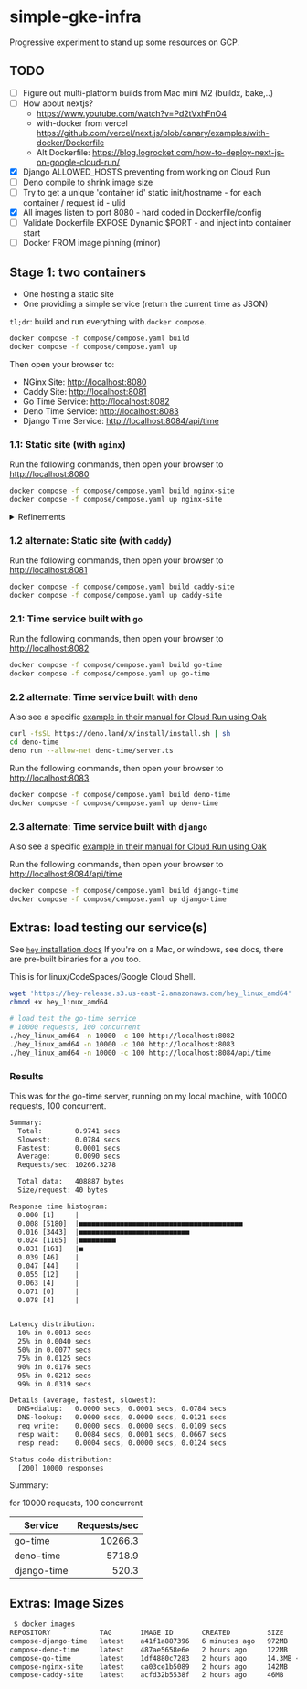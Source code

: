 # simple-gke-infra

Progressive experiment to stand up some resources on GCP.

## TODO

- [ ] Figure out multi-platform builds from Mac mini M2 (buildx, bake,..)
- [ ] How about nextjs?
  - <https://www.youtube.com/watch?v=Pd2tVxhFnO4>
  - with-docker from vercel <https://github.com/vercel/next.js/blob/canary/examples/with-docker/Dockerfile>
  - Alt Dockerfile: <https://blog.logrocket.com/how-to-deploy-next-js-on-google-cloud-run/>
- [x] Django ALLOWED_HOSTS preventing from working on Cloud Run
- [ ] Deno compile to shrink image size
- [ ] Try to get a unique 'container id' static init/hostname - for each container / request id - ulid
- [x] All images listen to port 8080 - hard coded in Dockerfile/config
- [ ] Validate Dockerfile EXPOSE Dynamic $PORT - and inject into container start
- [ ] Docker FROM image pinning (minor)

## Stage 1: two containers

- One hosting a static site
- One providing a simple service (return the current time as JSON)

`tl;dr`: build and run everything with `docker compose`.

```bash
docker compose -f compose/compose.yaml build
docker compose -f compose/compose.yaml up
```

Then open your browser to:

- NGinx Site: <http://localhost:8080>
- Caddy Site: <http://localhost:8081>
- Go Time Service: <http://localhost:8082>
- Deno Time Service: <http://localhost:8083>
- Django Time Service: <http://localhost:8084/api/time>

### 1.1: Static site (with `nginx`)

Run the following commands, then open your browser to <http://localhost:8080>

```bash
docker compose -f compose/compose.yaml build nginx-site
docker compose -f compose/compose.yaml up nginx-site
```

<details><summary>Refinements</summary>

#### Refinements

Remove the odd `${PORT) substitution in the nginx:default.template file and Dockerfile:RUN command:

```Dockerfile
CMD envsubst < /etc/nginx/conf.d/default.template > /etc/nginx/conf.d/default.conf && exec nginx -g 'daemon off;'
# becomes
CMD exec nginx -g 'daemon off;'
```

This simplifies the docker run command as well:

```bash
docker run --rm -p 1312:1312 -ePORT  coco
# to
docker run --rm -p 1312:80  coco
```

Finally make a better looking html file!

</details>

### 1.2 alternate: Static site (with `caddy`)

Run the following commands, then open your browser to <http://localhost:8081>

```bash
docker compose -f compose/compose.yaml build caddy-site
docker compose -f compose/compose.yaml up caddy-site
```

### 2.1: Time service built with `go`

Run the following commands, then open your browser to <http://localhost:8082>

```bash
docker compose -f compose/compose.yaml build go-time
docker compose -f compose/compose.yaml up go-time
```

### 2.2 alternate: Time service built with `deno`

Also see a specific [example in their manual for Cloud Run using Oak](https://deno.land/manual@v1.31.0/advanced/deploying_deno/google_cloud_run)

```bash
curl -fsSL https://deno.land/x/install/install.sh | sh
cd deno-time
deno run --allow-net deno-time/server.ts
```

Run the following commands, then open your browser to <http://localhost:8083>

```bash
docker compose -f compose/compose.yaml build deno-time
docker compose -f compose/compose.yaml up deno-time
```

### 2.3 alternate: Time service built with `django`

Also see a specific [example in their manual for Cloud Run using Oak](https://deno.land/manual@v1.31.0/advanced/deploying_deno/google_cloud_run)

Run the following commands, then open your browser to <http://localhost:8084/api/time>

```bash
docker compose -f compose/compose.yaml build django-time
docker compose -f compose/compose.yaml up django-time
```

## Extras: load testing our service(s)

See [`hey` installation docs](https://github.com/rakyll/hey#installation)
If you're on a Mac, or windows, see docs, there are pre-built binaries for a you too.

This is for linux/CodeSpaces/Google Cloud Shell.

```bash
wget 'https://hey-release.s3.us-east-2.amazonaws.com/hey_linux_amd64'
chmod +x hey_linux_amd64

# load test the go-time service
# 10000 requests, 100 concurrent
./hey_linux_amd64 -n 10000 -c 100 http://localhost:8082
./hey_linux_amd64 -n 10000 -c 100 http://localhost:8083
./hey_linux_amd64 -n 10000 -c 100 http://localhost:8084/api/time
```

### Results

This was for the go-time server, running on my local machine, with 10000 requests, 100 concurrent.

```txt
Summary:
  Total:        0.9741 secs
  Slowest:      0.0784 secs
  Fastest:      0.0001 secs
  Average:      0.0090 secs
  Requests/sec: 10266.3278

  Total data:   408887 bytes
  Size/request: 40 bytes

Response time histogram:
  0.000 [1]     |
  0.008 [5180]  |■■■■■■■■■■■■■■■■■■■■■■■■■■■■■■■■■■■■■■■■
  0.016 [3443]  |■■■■■■■■■■■■■■■■■■■■■■■■■■■
  0.024 [1105]  |■■■■■■■■■
  0.031 [161]   |■
  0.039 [46]    |
  0.047 [44]    |
  0.055 [12]    |
  0.063 [4]     |
  0.071 [0]     |
  0.078 [4]     |


Latency distribution:
  10% in 0.0013 secs
  25% in 0.0040 secs
  50% in 0.0077 secs
  75% in 0.0125 secs
  90% in 0.0176 secs
  95% in 0.0212 secs
  99% in 0.0319 secs

Details (average, fastest, slowest):
  DNS+dialup:   0.0000 secs, 0.0001 secs, 0.0784 secs
  DNS-lookup:   0.0000 secs, 0.0000 secs, 0.0121 secs
  req write:    0.0000 secs, 0.0000 secs, 0.0109 secs
  resp wait:    0.0084 secs, 0.0001 secs, 0.0667 secs
  resp read:    0.0004 secs, 0.0000 secs, 0.0124 secs

Status code distribution:
  [200] 10000 responses
```

Summary:

for 10000 requests, 100 concurrent

| Service     | Requests/sec |
|-------------|-------------:|
| go-time     |      10266.3 |
| deno-time   |       5718.9 |
| django-time |        520.3 |

## Extras: Image Sizes

```bash
 $ docker images
REPOSITORY            TAG       IMAGE ID       CREATED         SIZE
compose-django-time   latest    a41f1a887396   6 minutes ago   972MB
compose-deno-time     latest    487ae5658e6e   2 hours ago     122MB
compose-go-time       latest    1df4880c7283   2 hours ago     14.3MB <---- Nice!
compose-nginx-site    latest    ca03ce1b5089   2 hours ago     142MB
compose-caddy-site    latest    acfd32b5538f   2 hours ago     46MB
```
